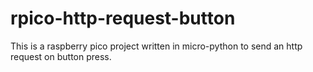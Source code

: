 # rpico-http-request-button

This is a raspberry pico project written in micro-python to send an http request on button press.